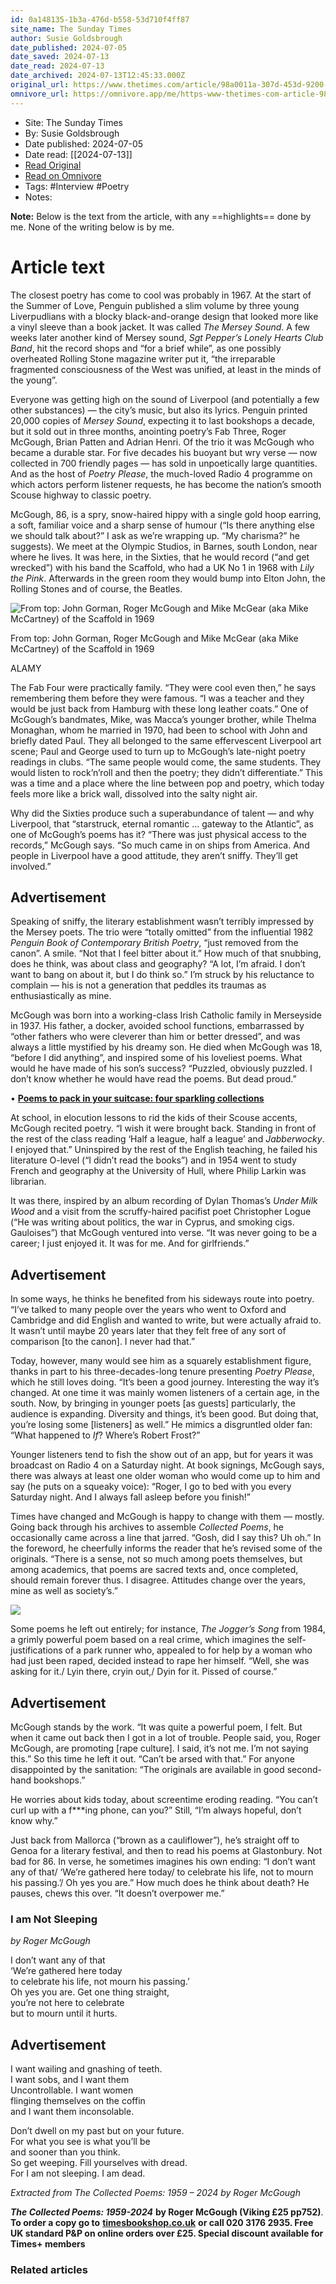 ```yaml
---
id: 0a148135-1b3a-476d-b558-53d710f4ff87
site_name: The Sunday Times
author: Susie Goldsbrough
date_published: 2024-07-05
date_saved: 2024-07-13
date_read: 2024-07-13
date_archived: 2024-07-13T12:45:33.000Z
original_url: https://www.thetimes.com/article/98a0011a-307d-453d-9200-b03de9f0d241?shareToken=49d487c1f2d07bf39957f8fd163d780c
omnivore_url: https://omnivore.app/me/https-www-thetimes-com-article-98-a-0011-a-307-d-453-d-9200-b-03-190aaeec4ac
---
```


 - Site: The Sunday Times
 - By: Susie Goldsbrough
 - Date published: 2024-07-05
 - Date read: [[2024-07-13]]
 - [Read Original](https://www.thetimes.com/article/98a0011a-307d-453d-9200-b03de9f0d241?shareToken=49d487c1f2d07bf39957f8fd163d780c)
 - [Read on Omnivore](https://omnivore.app/me/https-www-thetimes-com-article-98-a-0011-a-307-d-453-d-9200-b-03-190aaeec4ac)
 - Tags:  #Interview  #Poetry 
 - Notes: 

**Note:** Below is the text from the article, with any ==highlights== done by me. None of the writing below is by me.

# Article text
The closest poetry has come to cool was probably in 1967\. At the start of the Summer of Love, Penguin published a slim volume by three young Liverpudlians with a blocky black-and-orange design that looked more like a vinyl sleeve than a book jacket. It was called _The Mersey Sound_. A few weeks later another kind of Mersey sound, _Sgt Pepper’s Lonely Hearts Club Band_, hit the record shops and “for a brief while”, as one possibly overheated Rolling Stone magazine writer put it, “the irreparable fragmented consciousness of the West was unified, at least in the minds of the young”.

Everyone was getting high on the sound of Liverpool (and potentially a few other substances) — the city’s music, but also its lyrics. Penguin printed 20,000 copies of _Mersey Sound_, expecting it to last bookshops a decade, but it sold out in three months, anointing poetry’s Fab Three, Roger McGough, Brian Patten and Adrian Henri. Of the trio it was McGough who became a durable star. For five decades his buoyant but wry verse — now collected in 700 friendly pages — has sold in unpoetically large quantities. And as the host of _Poetry Please_, the much-loved Radio 4 programme on which actors perform listener requests, he has become the nation’s smooth Scouse highway to classic poetry.

McGough, 86, is a spry, snow-haired hippy with a single gold hoop earring, a soft, familiar voice and a sharp sense of humour (“Is there anything else we should talk about?” I ask as we’re wrapping up. “My charisma?” he suggests). We meet at the Olympic Studios, in Barnes, south London, near where he lives. It was here, in the Sixties, that he would record (“and get wrecked”) with his band the Scaffold, who had a UK No 1 in 1968 with _Lily the Pink_. Afterwards in the green room they would bump into Elton John, the Rolling Stones and of course, the Beatles.

![From top: John Gorman, Roger McGough and Mike McGear (aka Mike McCartney) of the Scaffold in 1969](https://proxy-prod.omnivore-image-cache.app/0x0,slM4HklSHkZMAMJjkgWXkMQRYAUMf8_ckgIf-zKsUxmY/https://www.thetimes.com/imageserver/image/%2Fmethode%2Ftimes%2Fprod%2Fweb%2Fbin%2F8cf0a5a3-0a16-492d-b8bd-c690e73d16f8.jpg?crop=3995%2C3060%2C0%2C171&resize=1180)

From top: John Gorman, Roger McGough and Mike McGear (aka Mike McCartney) of the Scaffold in 1969

ALAMY

The Fab Four were practically family. “They were cool even then,” he says remembering them before they were famous. “I was a teacher and they would be just back from Hamburg with these long leather coats.” One of McGough’s bandmates, Mike, was Macca’s younger brother, while Thelma Monaghan, whom he married in 1970, had been to school with John and briefly dated Paul. They all belonged to the same effervescent Liverpool art scene; Paul and George used to turn up to McGough’s late-night poetry readings in clubs. “The same people would come, the same students. They would listen to rock’n’roll and then the poetry; they didn’t differentiate.” This was a time and a place where the line between pop and poetry, which today feels more like a brick wall, dissolved into the salty night air.

Why did the Sixties produce such a superabundance of talent — and why Liverpool, that “starstruck, eternal romantic … gateway to the Atlantic”, as one of McGough’s poems has it? “There was just physical access to the records,” McGough says. “So much came in on ships from America. And people in Liverpool have a good attitude, they aren’t sniffy. They’ll get involved.”

## Advertisement

Speaking of sniffy, the literary establishment wasn’t terribly impressed by the Mersey poets. The trio were “totally omitted” from the influential 1982 _Penguin Book of Contemporary British Poetry_, “just removed from the canon”. A smile. “Not that I feel bitter about it.” How much of that snubbing, does he think, was about class and geography? “A lot, I’m afraid. I don’t want to bang on about it, but I do think so.” I’m struck by his reluctance to complain — his is not a generation that peddles its traumas as enthusiastically as mine.

McGough was born into a working-class Irish Catholic family in Merseyside in 1937\. His father, a docker, avoided school functions, embarrassed by “other fathers who were cleverer than him or better dressed”, and was always a little mystified by his dreamy son. He died when McGough was 18, “before I did anything”, and inspired some of his loveliest poems. What would he have made of his son’s success? “Puzzled, obviously puzzled. I don’t know whether he would have read the poems. But dead proud.”

• [**Poems to pack in your suitcase: four sparkling collections**](https://www.thetimes.com/article/new-poetry-for-june-2024-rfd9lchf5)

At school, in elocution lessons to rid the kids of their Scouse accents, McGough recited poetry. “I wish it were brought back. Standing in front of the rest of the class reading ‘Half a league, half a league’ and _Jabberwocky_. I enjoyed that.” Uninspired by the rest of the English teaching, he failed his literature O-level (“I didn’t read the books”) and in 1954 went to study French and geography at the University of Hull, where Philip Larkin was librarian.

It was there, inspired by an album recording of Dylan Thomas’s _Under Milk Wood_ and a visit from the scruffy-haired pacifist poet Christopher Logue (“He was writing about politics, the war in Cyprus, and smoking cigs. Gauloises”) that McGough ventured into verse. “It was never going to be a career; I just enjoyed it. It was for me. And for girlfriends.”

## Advertisement

In some ways, he thinks he benefited from his sideways route into poetry. “I’ve talked to many people over the years who went to Oxford and Cambridge and did English and wanted to write, but were actually afraid to. It wasn’t until maybe 20 years later that they felt free of any sort of comparison \[to the canon\]. I never had that.”

Today, however, many would see him as a squarely establishment figure, thanks in part to his three-decades-long tenure presenting _Poetry Please_, which he still loves doing. “It’s been a good journey. Interesting the way it’s changed. At one time it was mainly women listeners of a certain age, in the south. Now, by bringing in younger poets \[as guests\] particularly, the audience is expanding. Diversity and things, it’s been good. But doing that, you’re losing some \[listeners\] as well.” He mimics a disgruntled older fan: “What happened to _If_? Where’s Robert Frost?”

Younger listeners tend to fish the show out of an app, but for years it was broadcast on Radio 4 on a Saturday night. At book signings, McGough says, there was always at least one older woman who would come up to him and say (he puts on a squeaky voice): “Roger, I go to bed with you every Saturday night. And I always fall asleep before you finish!”

Times have changed and McGough is happy to change with them — mostly. Going back through his archives to assemble _Collected Poems_, he occasionally came across a line that jarred. “Gosh, did I say this? Uh oh.” In the foreword, he cheerfully informs the reader that he’s revised some of the originals. “There is a sense, not so much among poets themselves, but among academics, that poems are sacred texts and, once completed, should remain forever thus. I disagree. Attitudes change over the years, mine as well as society’s.”

![](https://proxy-prod.omnivore-image-cache.app/0x0,s1T6qNC-XoL48BqeTMz4VkpV6GYqcuLKVDRU58MLtwa4/https://www.thetimes.com/imageserver/image/%2Fmethode%2Ftimes%2Fprod%2Fweb%2Fbin%2F1fe064b8-2ef8-454e-9cac-58312260f4fd.jpg?crop=977%2C1500%2C0%2C0&resize=1180)

Some poems he left out entirely; for instance, _The Jogger’s Song_ from 1984, a grimly powerful poem based on a real crime, which imagines the self-justifications of a park runner who, appealed to for help by a woman who had just been raped, decided instead to rape her himself. “Well, she was asking for it./ Lyin there, cryin out,/ Dyin for it. Pissed of course.”

## Advertisement

McGough stands by the work. “It was quite a powerful poem, I felt. But when it came out back then I got in a lot of trouble. People said, you, Roger McGough, are promoting \[rape culture\]. I said, it’s not me. I’m not saying this.” So this time he left it out. “Can’t be arsed with that.” For anyone disappointed by the sanitation: “The originals are available in good second-hand bookshops.”

He worries about kids today, about screentime eroding reading. “You can’t curl up with a f\*\*\*ing phone, can you?” Still, “I’m always hopeful, don’t know why.”

Just back from Mallorca (“brown as a cauliflower”), he’s straight off to Genoa for a literary festival, and then to read his poems at Glastonbury. Not bad for 86\. In verse, he sometimes imagines his own ending: “I don’t want any of that/ ‘We’re gathered here today/ to celebrate his life, not to mourn his passing.’/ Oh yes you are.” How much does he think about death? He pauses, chews this over. “It doesn’t overpower me.”

### I am Not Sleeping

_by Roger McGough_

I don’t want any of that  
‘We’re gathered here today  
to celebrate his life, not mourn his passing.’  
Oh yes you are. Get one thing straight,  
you’re not here to celebrate  
but to mourn until it hurts.

## Advertisement

I want wailing and gnashing of teeth.  
I want sobs, and I want them  
Uncontrollable. I want women  
flinging themselves on the coffin  
and I want them inconsolable.

Don’t dwell on my past but on your future.  
For what you see is what you’ll be  
and sooner than you think.  
So get weeping. Fill yourselves with dread.  
For I am not sleeping. I am dead.

_Extracted from The Collected Poems: 1959 – 2024 by Roger McGough_

**_The Collected Poems: 1959-2024_** **by Roger McGough (Viking £25 pp752)**. **To order a copy go to** [**timesbookshop.co.uk**](https://timesbookshop.co.uk/the-collected-poems-9780241681008?utm%5Fsource=timesandsundaytimes&utm%5Fmedium=online&utm%5Fcampaign=weekly) **or call 020 3176 2935\. Free UK standard P&P on online orders over £25\. Special discount available for Times+ members**

### Related articles